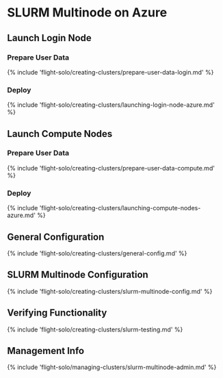 # SLURM Multinode on Azure

## Launch Login Node

### Prepare User Data

{% include 'flight-solo/creating-clusters/prepare-user-data-login.md' %}

### Deploy

{% include 'flight-solo/creating-clusters/launching-login-node-azure.md' %}

## Launch Compute Nodes

### Prepare User Data 

{% include 'flight-solo/creating-clusters/prepare-user-data-compute.md' %}

### Deploy 

{% include 'flight-solo/creating-clusters/launching-compute-nodes-azure.md' %}

## General Configuration

{% include 'flight-solo/creating-clusters/general-config.md' %}

## SLURM Multinode Configuration

{% include 'flight-solo/creating-clusters/slurm-multinode-config.md' %}

## Verifying Functionality

{% include 'flight-solo/creating-clusters/slurm-testing.md' %}

## Management Info

{% include 'flight-solo/managing-clusters/slurm-multinode-admin.md' %}
